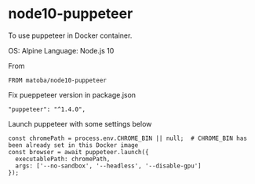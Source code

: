 # node10-puppeteer

To use puppeteer in Docker container.

OS: Alpine
Language: Node.js 10

From
```
FROM matoba/node10-puppeteer
```

Fix pueppeteer version in package.json
```
"puppeteer": "^1.4.0",
```

Launch puppeteer with some settings below
```
const chromePath = process.env.CHROME_BIN || null;  # CHROME_BIN has been already set in this Docker image
const browser = await puppeteer.launch({
  executablePath: chromePath,
  args: ['--no-sandbox', '--headless', '--disable-gpu']
});
```

